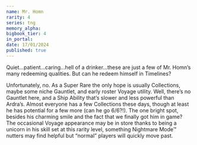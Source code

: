 ```yaml
---
name: Mr. Homn
rarity: 4
series: tng
memory_alpha:
bigbook_tier: 4
in_portal:
date: 17/01/2024
published: true
---
```


Quiet…patient…caring…hell of a drinker…these are just a few of Mr. Homn’s many redeeming qualities. But can he redeem himself in Timelines?

Unfortunately, no. As a Super Rare the only hope is usually Collections, maybe some niche Gauntlet, and early roster Voyage utility. Well, there’s no Gauntlet here, and a Ship Ability that’s slower and less powerful than Ardra’s. Almost everyone has a few Collections these days, though at least he has potential for a few more (can he go 6/6?!). The one bright spot, besides his charming smile and the fact that we finally got him in game? The occasional Voyage appearance may be in store thanks to being a unicorn in his skill set at this rarity level, something Nightmare Mode™ nutters may find helpful but “normal” players will quickly move past.
